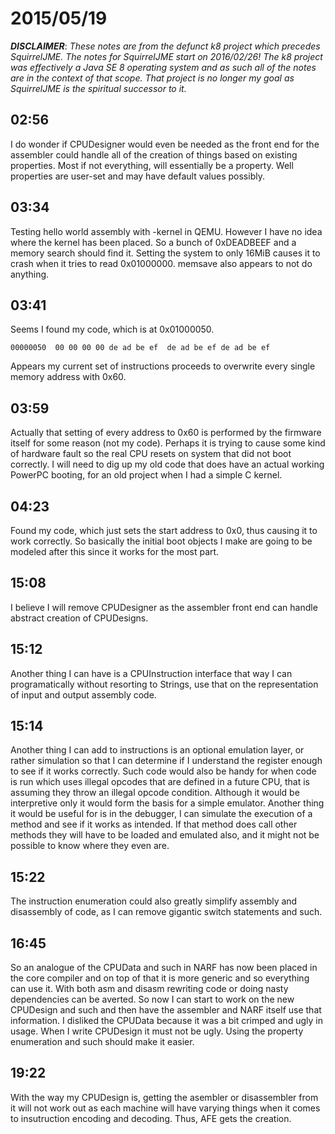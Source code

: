 # 2015/05/19

***DISCLAIMER***: _These notes are from the defunct k8 project which_
_precedes SquirrelJME. The notes for SquirrelJME start on 2016/02/26!_
_The k8 project was effectively a Java SE 8 operating system and as such_
_all of the notes are in the context of that scope. That project is no_
_longer my goal as SquirrelJME is the spiritual successor to it._

## 02:56

I do wonder if CPUDesigner would even be needed as the front end for the
assembler could handle all of the creation of things based on existing
properties. Most if not everything, will essentially be a property. Well
properties are user-set and may have default values possibly.

## 03:34

Testing hello world assembly with -kernel in QEMU. However I have no idea
where the kernel has been placed. So a bunch of 0xDEADBEEF and a memory search
should find it. Setting the system to only 16MiB causes it to crash when it
tries to read 0x01000000. memsave also appears to not do anything.

## 03:41

Seems I found my code, which is at 0x01000050.

    
    
    00000050  00 00 00 00 de ad be ef  de ad be ef de ad be ef
    

Appears my current set of instructions proceeds to overwrite every single
memory address with 0x60.

## 03:59

Actually that setting of every address to 0x60 is performed by the firmware
itself for some reason (not my code). Perhaps it is trying to cause some kind
of hardware fault so the real CPU resets on system that did not boot
correctly. I will need to dig up my old code that does have an actual working
PowerPC booting, for an old project when I had a simple C kernel.

## 04:23

Found my code, which just sets the start address to 0x0, thus causing it to
work correctly. So basically the initial boot objects I make are going to be
modeled after this since it works for the most part.

## 15:08

I believe I will remove CPUDesigner as the assembler front end can handle
abstract creation of CPUDesigns.

## 15:12

Another thing I can have is a CPUInstruction interface that way I can
programatically without resorting to Strings, use that on the representation
of input and output assembly code.

## 15:14

Another thing I can add to instructions is an optional emulation layer, or
rather simulation so that I can determine if I understand the register enough
to see if it works correctly. Such code would also be handy for when code is
run which uses illegal opcodes that are defined in a future CPU, that is
assuming they throw an illegal opcode condition. Although it would be
interpretive only it would form the basis for a simple emulator. Another thing
it would be useful for is in the debugger, I can simulate the execution of a
method and see if it works as intended. If that method does call other methods
they will have to be loaded and emulated also, and it might not be possible to
know where they even are.

## 15:22

The instruction enumeration could also greatly simplify assembly and
disassembly of code, as I can remove gigantic switch statements and such.

## 16:45

So an analogue of the CPUData and such in NARF has now been placed in the core
compiler and on top of that it is more generic and so everything can use it.
With both asm and disasm rewriting code or doing nasty dependencies can be
averted. So now I can start to work on the new CPUDesign and such and then
have the assembler and NARF itself use that information. I disliked the
CPUData because it was a bit crimped and ugly in usage. When I write CPUDesign
it must not be ugly. Using the property enumeration and such should make it
easier.

## 19:22

With the way my CPUDesign is, getting the asembler or disassembler from it
will not work out as each machine will have varying things when it comes to
insutruction encoding and decoding. Thus, AFE gets the creation.

